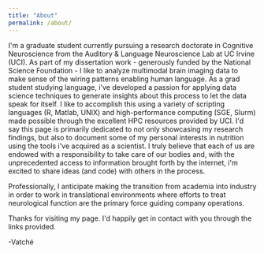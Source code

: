 ```yaml
---
title: "About"
permalink: /about/
---
```


I'm a graduate student currently pursuing a research doctorate in Cognitive Neuroscience from the Auditory & Language Neuroscience Lab at UC Irvine (UCI). As part of my dissertation work - generously funded by the National Science Foundation - I like to analyze multimodal brain imaging data to make sense of the wiring patterns enabling human language. As a grad student studying language, i've developed a passion for applying data science techniques to generate insights about this process to let the data speak for itself. I like to accomplish this using a variety of scripting languages (R, Matlab, UNIX) and high-performance computing (SGE, Slurm) made possible through the excellent HPC resources provided by UCI. I'd say this page is primarily dedicated to not only showcasing my research findings, but also to document some of my personal interests in nutrition using the tools i've acquired as a scientist. I truly believe that each of us are endowed with a responsibility to take care of our bodies and, with the unprecedented access to information brought forth by the internet, i'm excited to share ideas (and code) with others in the process.

Professionally, I anticipate making the transition from academia into industry in order to work in translational environments where efforts to treat neurological function are the primary force guiding company operations.

Thanks for visiting my page. I'd happily get in contact with you through the links provided.

-Vatché
